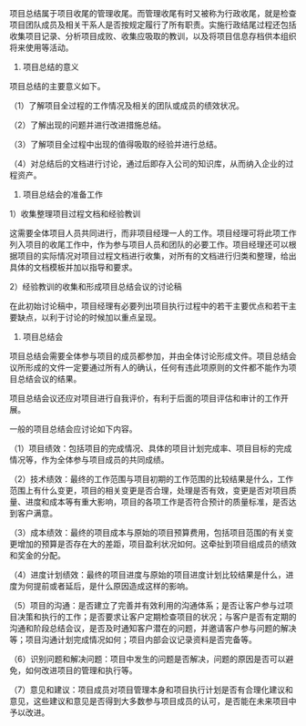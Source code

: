 
项目总结属于项目收尾的管理收尾。而管理收尾有时又被称为行政收尾，就是检查项目团队成员及相关干系人是否按规定履行了所有职责。实施行政结尾过程还包括收集项目记录、分析项目成败、收集应吸取的教训，以及将项目信息存档供本组织将来使用等活动。

1. 项目总结的意义

项目总结的主要意义如下。

（1）了解项目全过程的工作情况及相关的团队或成员的绩效状况。

（2）了解出现的问题并进行改进措施总结。

（3）了解项目全过程中出现的值得吸取的经验并进行总结。

（4）对总结后的文档进行讨论，通过后即存入公司的知识库，从而纳入企业的过程资产。

1. 项目总结会的准备工作

1）收集整理项目过程文档和经验教训

这需要全体项目人员共同进行，而非项目经理一人的工作。项目经理可将此项工作列入项目的收尾工作中，作为参与项目人员和团队的必要工作。项目经理还可以根据项目的实际情况对项目过程文档进行收集，对所有的文档进行归类和整理，给出具体的文档模板并加以指导和要求。

2）经验教训的收集和形成项目总结会议的讨论稿

在此初始讨论稿中，项目经理有必要列出项目执行过程中的若干主要优点和若干主要缺点，以利于讨论的时候加以重点呈现。

1. 项目总结会

项目总结会需要全体参与项目的成员都参加，并由全体讨论形成文件。项目总结会议所形成的文件一定要通过所有人的确认，任何有违此项原则的文件都不能作为项目总结会议的结果。

项目总结会议还应对项目进行自我评价，有利于后面的项目评估和审计的工作开展。

一般的项目总结会应讨论如下内容。

（1）项目绩效：包括项目的完成情况、具体的项目计划完成率、项目目标的完成情况等，作为全体参与项目成员的共同成绩。

（2）技术绩效：最终的工作范围与项目初期的工作范围的比较结果是什么，工作范围上有什么变更，项目的相关变更是否合理，处理是否有效，变更是否对项目质量、进度和成本等有重大影响，项目的各项工作是否符合预计的质量标准，是否达到客户满意。

（3）成本绩效：最终的项目成本与原始的项目预算费用，包括项目范围的有关变更增加的预算是否存在大的差距，项目盈利状况如何。这牵扯到项目组成员的绩效和奖金的分配。

（4）进度计划绩效：最终的项目进度与原始的项目进度计划比较结果是什么，进度为何提前或者延后，是什么原因造成这样的影响。

（5）项目的沟通：是否建立了完善并有效利用的沟通体系；是否让客户参与过项目决策和执行的工作；是否要求让客户定期检查项目的状况；与客户是否有定期的沟通和阶段总结会议，是否及时通知客户潜在的问题，并邀请客户参与问题的解决等；项目沟通计划完成情况如何；项目内部会议记录资料是否完备等。

（6）识别问题和解决问题：项目中发生的问题是否解决，问题的原因是否可以避免，如何改进项目的管理和执行等。

（7）意见和建议：项目成员对项目管理本身和项目执行计划是否有合理化建议和意见，这些建议和意见是否得到大多数参与项目成员的认可，是否能在未来项目中予以改进。

